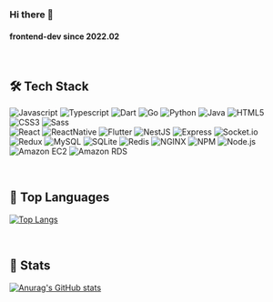 ### Hi there 👋
#### frontend-dev since 2022.02
<br/>

<h2> 🛠 Tech Stack</h2>

![Javascript](https://img.shields.io/badge/Javascript-F7DF1E.svg?&style=for-the-badge&logo=Javascript&logoColor=white)
![Typescript](https://img.shields.io/badge/Typescript-3178C6.svg?&style=for-the-badge&logo=Typescript&logoColor=white)
![Dart](https://img.shields.io/badge/Dart-5CC8B2.svg?&style=for-the-badge&logo=Dart&logoColor=white)
![Go](https://img.shields.io/badge/Go-00ADD8.svg?&style=for-the-badge&logo=Go&logoColor=white)
![Python](https://img.shields.io/badge/Python-3776AB.svg?&style=for-the-badge&logo=Python&logoColor=white)
![Java](https://img.shields.io/badge/Java-007396.svg?&style=for-the-badge&logo=Java&logoColor=white)
![HTML5](https://img.shields.io/badge/HTML5-E34F26.svg?&style=for-the-badge&logo=HTML5&logoColor=white)
![CSS3](https://img.shields.io/badge/CSS3-1572B6.svg?&style=for-the-badge&logo=CSS3&logoColor=white)
![Sass](https://img.shields.io/badge/Sass-CC6699.svg?&style=for-the-badge&logo=Sass&logoColor=white)
<br/>
![React](https://img.shields.io/badge/React-61DAFB.svg?&style=for-the-badge&logo=React&logoColor=white)
![ReactNative](https://img.shields.io/badge/React--Native-61DAFB.svg?&style=for-the-badge&logo=React&logoColor=white)
![Flutter](https://img.shields.io/badge/Flutter-02569B.svg?&style=for-the-badge&logo=Flutter&logoColor=white)
![NestJS](https://img.shields.io/badge/NestJS-E0234E.svg?&style=for-the-badge&logo=NestJS&logoColor=white)
![Express](https://img.shields.io/badge/Express-000000.svg?&style=for-the-badge&logo=Express&logoColor=white)
![Socket.io](https://img.shields.io/badge/Socket.io-010101.svg?&style=for-the-badge&logo=Socket.io&logoColor=white)
<br/>
![Redux](https://img.shields.io/badge/Redux-764ABC.svg?&style=for-the-badge&logo=Redux&logoColor=white)
![MySQL](https://img.shields.io/badge/MySQL-4479A1.svg?&style=for-the-badge&logo=MySQL&logoColor=white)
![SQLite](https://img.shields.io/badge/sqlite-%2307405e.svg?style=for-the-badge&logo=sqlite&logoColor=white)
![Redis](https://img.shields.io/badge/Redis-DC382D.svg?&style=for-the-badge&logo=Redis&logoColor=white)
![NGINX](https://img.shields.io/badge/NGINX-009639.svg?&style=for-the-badge&logo=NGINX&logoColor=white)
![NPM](https://img.shields.io/badge/NPM-CB3837.svg?&style=for-the-badge&logo=NPM&logoColor=white)
![Node.js](https://img.shields.io/badge/Node.js-339933.svg?&style=for-the-badge&logo=Node.js&logoColor=white)
<br/>
![Amazon EC2](https://img.shields.io/badge/Amazon%20EC2-FF9900.svg?style=for-the-badge&logo=Amazon%20EC2&logoColor=white)
![Amazon RDS](https://img.shields.io/badge/Amazon%20RDS-527FFF.svg?style=for-the-badge&logo=Amazon%20RDS&logoColor=white)

<br/>

<h2> 🏅 Top Languages</h2>

[![Top Langs](https://github-readme-stats.vercel.app/api/top-langs/?username=ggalmury&layout=compact)](https://github.com/delay-100/github-readme-stats)

<br/>

<h2> 📌 Stats</h2>

[![Anurag's GitHub stats](https://github-readme-stats.vercel.app/api?username=ggalmury)](https://github.com/anuraghazra/github-readme-stats)

<!--
**ggalmury/ggalmury** is a ✨ _special_ ✨ repository because its `README.md` (this file) appears on your GitHub profile.

Here are some ideas to get you started:

- 🔭 I’m currently working on ...
- 🌱 I’m currently learning ...
- 👯 I’m looking to collaborate on ...
- 🤔 I’m looking for help with ...
- 💬 Ask me about ...
- 📫 How to reach me: ...
- 😄 Pronouns: ...
- ⚡ Fun fact: ...
-->
